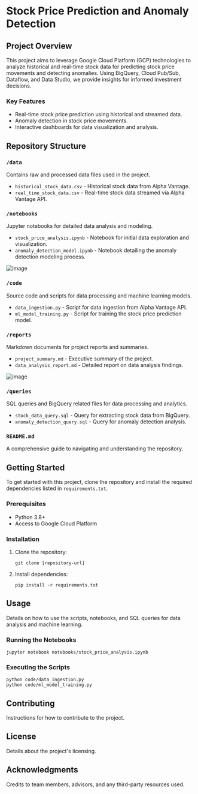 # Stock Price Prediction and Anomaly Detection

## Project Overview
This project aims to leverage Google Cloud Platform (GCP) technologies to analyze historical and real-time stock data for predicting stock price movements and detecting anomalies. Using BigQuery, Cloud Pub/Sub, Dataflow, and Data Studio, we provide insights for informed investment decisions.

### Key Features
- Real-time stock price prediction using historical and streamed data.
- Anomaly detection in stock price movements.
- Interactive dashboards for data visualization and analysis.

## Repository Structure

### `/data`
Contains raw and processed data files used in the project.
- `historical_stock_data.csv` - Historical stock data from Alpha Vantage.
- `real_time_stock_data.csv` - Real-time stock data streamed via Alpha Vantage API.

### `/notebooks`
Jupyter notebooks for detailed data analysis and modeling.
- `stock_price_analysis.ipynb` - Notebook for initial data exploration and visualization.
- `anomaly_detection_model.ipynb` - Notebook detailing the anomaly detection modeling process.

![image](https://github.com/vineeth-pydi/Stock_Price_Prediction_GCP/assets/124265210/8ee3fb97-18ae-4b7b-9fe7-986940ba0db3)

### `/code`
Source code and scripts for data processing and machine learning models.
- `data_ingestion.py` - Script for data ingestion from Alpha Vantage API.
- `ml_model_training.py` - Script for training the stock price prediction model.

### `/reports`
Markdown documents for project reports and summaries.
- `project_summary.md` - Executive summary of the project.
- `data_analysis_report.md` - Detailed report on data analysis findings.

![image](https://github.com/vineeth-pydi/Stock_Price_Prediction_GCP/assets/124265210/35ce202a-01c7-4f8b-a567-2456eae79d67)


### `/queries`
SQL queries and BigQuery related files for data processing and analytics.
- `stock_data_query.sql` - Query for extracting stock data from BigQuery.
- `anomaly_detection_query.sql` - Query for anomaly detection analysis.

### `README.md`
A comprehensive guide to navigating and understanding the repository.

## Getting Started
To get started with this project, clone the repository and install the required dependencies listed in `requirements.txt`.

### Prerequisites
- Python 3.8+
- Access to Google Cloud Platform

### Installation
1. Clone the repository:
   ```
   git clone [repository-url]
   ```
2. Install dependencies:
   ```
   pip install -r requirements.txt
   ```

## Usage
Details on how to use the scripts, notebooks, and SQL queries for data analysis and machine learning.

### Running the Notebooks
```
jupyter notebook notebooks/stock_price_analysis.ipynb
```

### Executing the Scripts
```
python code/data_ingestion.py
python code/ml_model_training.py
```

## Contributing
Instructions for how to contribute to the project.

## License
Details about the project's licensing.

## Acknowledgments
Credits to team members, advisors, and any third-party resources used.
